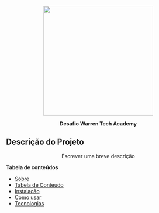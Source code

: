 <div align="center">
<img src="https://user-images.githubusercontent.com/101012809/166108726-0417c06b-a21b-4626-829d-f658ac76c9a2.png" width="300px" />
</div>



<p align="center">
  <b> Desafio Warren Tech Academy </b>
</p>

## Descrição do Projeto
<p align="center">Escrever uma breve descrição</p>

**Tabela de conteúdos**

* [Sobre](#Sobre)
* [Tabela de Conteudo](#tabela-de=conteudo)
* [Instalação](#instalação)
* [Como usar](#como-usar)
* [Tecnologias](#tecnologias)